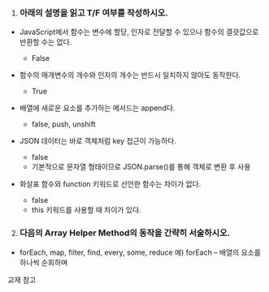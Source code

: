 1. ### 아래의 설명을 읽고 T/F 여부를 작성하시오. 



- JavaScript에서 함수는 변수에 할당, 인자로 전달할 수 있으나 함수의 결괏값으로 반환할 수는 없다.
  - False

- 함수의 매개변수의 개수와 인자의 개수는 반드시 일치하지 않아도 동작한다. 
  - True

- 배열에 새로운 요소를 추가하는 메서드는 append다. 
  - false, push, unshift

- JSON 데이터는 바로 객체처럼 key 접근이 가능하다. 
  - false
  - 기본적으로 문자열 형태이므로 JSON.parse()를 통해 객체로 변환 후 사용

- 화살표 함수와 function 키워드로 선언한 함수는 차이가 없다.
  - false
  - this 키워드를 사용할 때 차이가 있다.





2. ### 다음의 Array Helper Method의 동작을 간략히 서술하시오. 



- forEach, map, filter, find, every, some, reduce 예) forEach – 배열의 요소를 하나씩 순회하며

교재 참고